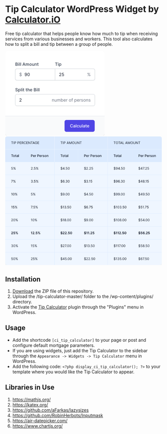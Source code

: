 # Tip Calculator WordPress Widget by [Calculator.iO](https://www.calculator.io/ "Calculator.iO Homepage")

Free tip calculator that helps people know how much to tip when receiving services from various businesses and workers. This tool also calculates how to split a bill and tip between a group of people.

![Tip Calculator Input Form](/assets/images/screenshot-1.png "Tip Calculator Input Form")
![Tip Calculator Calculation Results](/assets/images/screenshot-2.png "Tip Calculator Calculation Results")

## Installation

1. [Download](https://github.com/pub-calculator-io/age-calculator/archive/refs/heads/master.zip) the ZIP file of this repository.
2. Upload the /tip-calculator-master/ folder to the /wp-content/plugins/ directory.
3. Activate the [Tip Calculator](https://www.calculator.io/tip-calculator/ "Tip Calculator Homepage") plugin through the "Plugins" menu in WordPress.

## Usage
* Add the shortcode `[ci_tip_calculator]` to your page or post and configure default mortgage parameters.
* If you are using widgets, just add the Tip Calculator to the sidebar through the `Appearance -> Widgets -> Tip Calculator` menu in WordPress.
* Add the following code: `<?php display_ci_tip_calculator(); ?>` to your template where you would like the Tip Calculator to appear.

## Libraries in Use
1. https://mathjs.org/
2. https://katex.org/
3. https://github.com/aFarkas/lazysizes
4. https://github.com/RobinHerbots/Inputmask
5. https://air-datepicker.com/
6. https://www.chartjs.org/
